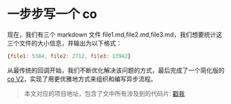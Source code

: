 一步步写一个 co
===============

现在，我们有三个 markdown 文件 file1.md,file2.md,file3.md，我们想要统计这三个文件的大小信息，并输出为以下格式：

```js
{file1: 5384, file2: 2712, file3: 13942}
```

从最传统的回调开始，我们不断优化解决该问题的方式，最后完成了一个简化版的 [co V2](https://github.com/tj/co/tree/2.0.0)，实现了用更优雅地方式来组织和编写异步流程。

> 本文对应的项目地址，包含了文中所有涉及到的代码片: [戳我](https://github.com/yoyoyohamapi/write-a-co)
